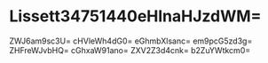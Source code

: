 # Lissett34751440eHlnaHJzdWM=
ZWJ6am9sc3U=
cHVleWh4dG0=
eGhmbXlsanc=
em9pcG5zd3g=
ZHFreWJvbHQ=
cGhxaW91ano=
ZXV2Z3d4cnk=
b2ZuYWtkcm0=
